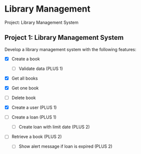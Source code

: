 # Library Management

Project: Library Management System

## Project 1: Library Management System

Develop a library management system with the following features:

* [x] Create a book

    * [ ] Validate data (PLUS 1)

* [x] Get all books

* [x] Get one book

* [ ] Delete book

* [x] Create a user (PLUS 1)

* [ ] Create a loan (PLUS 1)

    * [ ] Create loan with limit date (PLUS 2)

* [ ] Retrieve a book (PLUS 2)
    * [ ] Show alert message if loan is expired (PLUS 2)